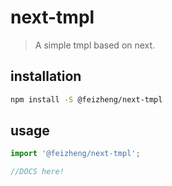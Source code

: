 # next-tmpl
> A simple tmpl based on next.

## installation
```bash
npm install -S @feizheng/next-tmpl
```

## usage
```js
import '@feizheng/next-tmpl';

//DOCS here!
```
